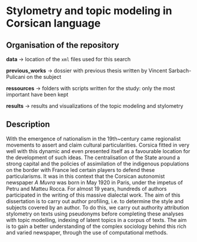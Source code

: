 # Stylometry and topic modeling in Corsican language

## Organisation of the repository

**data** -> location of the `xml` files used for this search

**previous_works** -> dossier with previous thesis written by Vincent Sarbach-Pulicani on the subject

**ressources** -> folders with scripts written for the study: only the most important have been kept

**results** -> results and visualizations of the topic modeling and stylometry

## Description

With the emergence of nationalism in the 19th~century came regionalist movements to assert and claim cultural particularities. Corsica fitted in very well with this dynamic and even presented itself as a favourable location for the development of such ideas. The centralisation of the State around a strong capital and the policies of assimilation of the indigenous populations on the border with France led certain players to defend these particularisms. It was in this context that the Corsican autonomist newspaper *A Muvra* was born in May 1920 in Paris, under the impetus of Petru and Matteu Rocca. For almost 19 years, hundreds of authors participated in the writing of this massive dialectal work. The aim of this dissertation is to carry out author profiling, i.e. to determine the style and subjects covered by an author. To do this, we carry out authority attribution stylometry on texts using pseudonyms before completing these analyses with topic modelling, indexing of latent topics in a corpus of texts. The aim is to gain a better understanding of the complex sociology behind this rich and varied newspaper, through the use of computational methods.